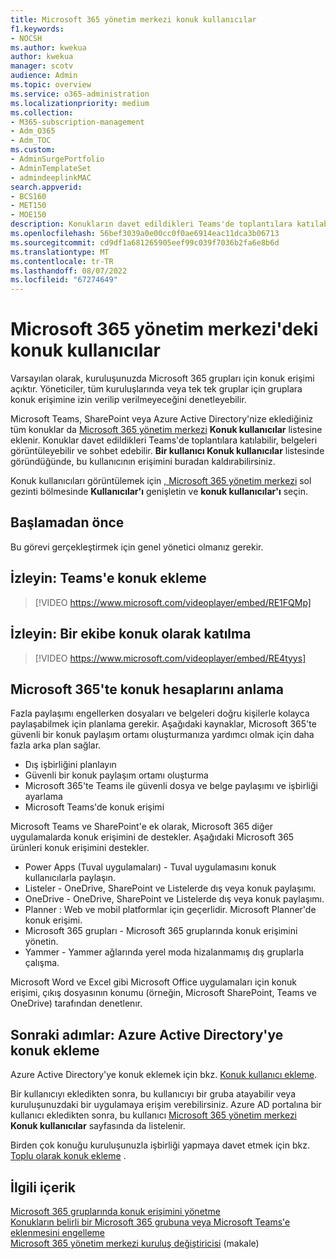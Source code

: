 ```yaml
---
title: Microsoft 365 yönetim merkezi konuk kullanıcılar
f1.keywords:
- NOCSH
ms.author: kwekua
author: kwekua
manager: scotv
audience: Admin
ms.topic: overview
ms.service: o365-administration
ms.localizationpriority: medium
ms.collection:
- M365-subscription-management
- Adm_O365
- Adm_TOC
ms.custom:
- AdminSurgePortfolio
- AdminTemplateSet
- admindeeplinkMAC
search.appverid:
- BCS160
- MET150
- MOE150
description: Konukların davet edildikleri Teams'de toplantılara katılabilmesi, belgeleri görüntüleyebilmesi ve sohbet edebilmesi için Microsoft 365 yönetim merkezi Konuk kullanıcılar listesini nasıl dolduracağınızı öğrenin.
ms.openlocfilehash: 56bef3039a0e00cc0f0ae6914eac11dca3b06713
ms.sourcegitcommit: cd9df1a681265905eef99c039f7036b2fa6e8b6d
ms.translationtype: MT
ms.contentlocale: tr-TR
ms.lasthandoff: 08/07/2022
ms.locfileid: "67274649"
---
```

# <a name="guest-users-in-microsoft-365-admin-center"></a>Microsoft 365 yönetim merkezi'deki konuk kullanıcılar

Varsayılan olarak, kuruluşunuzda Microsoft 365 grupları için konuk erişimi açıktır. Yöneticiler, tüm kuruluşlarında veya tek tek gruplar için gruplara konuk erişimine izin verilip verilmeyeceğini denetleyebilir.

Microsoft Teams, SharePoint veya Azure Active Directory'nize eklediğiniz tüm konuklar da <a href="https://go.microsoft.com/fwlink/p/?linkid=2074830" target="_blank">Microsoft 365 yönetim merkezi</a> **Konuk kullanıcılar** listesine eklenir. Konuklar davet edildikleri Teams'de toplantılara katılabilir, belgeleri görüntüleyebilir ve sohbet edebilir.
**Bir kullanıcı Konuk kullanıcılar** listesinde göründüğünde, bu kullanıcının erişimini buradan kaldırabilirsiniz.

Konuk kullanıcıları görüntülemek için <a href="https://go.microsoft.com/fwlink/p/?linkid=2074830" target="_blank">, Microsoft 365 yönetim merkezi</a> sol gezinti bölmesinde **Kullanıcılar'ı** genişletin ve **konuk kullanıcılar'ı** seçin.

## <a name="before-you-begin"></a>Başlamadan önce

Bu görevi gerçekleştirmek için genel yönetici olmanız gerekir.

## <a name="watch-add-guests-to-teams"></a>İzleyin: Teams'e konuk ekleme

> [!VIDEO https://www.microsoft.com/videoplayer/embed/RE1FQMp]

## <a name="watch-join-a-team-as-a-guest"></a>İzleyin: Bir ekibe konuk olarak katılma

> [!VIDEO https://www.microsoft.com/videoplayer/embed/RE4tyys]

## <a name="understanding-guest-accounts-in-microsoft-365"></a>Microsoft 365'te konuk hesaplarını anlama

Fazla paylaşımı engellerken dosyaları ve belgeleri doğru kişilerle kolayca paylaşabilmek için planlama gerekir. Aşağıdaki kaynaklar, Microsoft 365'te güvenli bir konuk paylaşım ortamı oluşturmanıza yardımcı olmak için daha fazla arka plan sağlar.
- Dış işbirliğini planlayın
- Güvenli bir konuk paylaşım ortamı oluşturma
- Microsoft 365'te Teams ile güvenli dosya ve belge paylaşımı ve işbirliği ayarlama
- Microsoft Teams'de konuk erişimi

Microsoft Teams ve SharePoint'e ek olarak, Microsoft 365 diğer uygulamalarda konuk erişimini de destekler. Aşağıdaki Microsoft 365 ürünleri konuk erişimini destekler.

- Power Apps (Tuval uygulamaları) - Tuval uygulamasını konuk kullanıcılarla paylaşın.
- Listeler - OneDrive, SharePoint ve Listelerde dış veya konuk paylaşımı.
- OneDrive - OneDrive, SharePoint ve Listelerde dış veya konuk paylaşımı.
- Planner : Web ve mobil platformlar için geçerlidir. Microsoft Planner'de konuk erişimi.
- Microsoft 365 grupları - Microsoft 365 gruplarında konuk erişimini yönetin.
- Yammer - Yammer ağlarında yerel moda hizalanmamış dış gruplarla çalışma.

Microsoft Word ve Excel gibi Microsoft Office uygulamaları için konuk erişimi, çıkış dosyasının konumu (örneğin, Microsoft SharePoint, Teams ve OneDrive) tarafından denetlenır.

## <a name="next-steps-add-guests-in-azure-active-directory"></a>Sonraki adımlar: Azure Active Directory'ye konuk ekleme

Azure Active Directory'ye konuk eklemek için bkz. [Konuk kullanıcı ekleme](/azure/active-directory/b2b/b2b-quickstart-add-guest-users-portal).

Bir kullanıcıyı ekledikten sonra, bu kullanıcıyı bir gruba atayabilir veya kuruluşunuzdaki bir uygulamaya erişim verebilirsiniz. Azure AD portalına bir kullanıcı ekledikten sonra, bu kullanıcı <a href="https://go.microsoft.com/fwlink/p/?linkid=2074830" target="_blank">Microsoft 365 yönetim merkezi</a> **Konuk kullanıcılar** sayfasında da listelenir.

Birden çok konuğu kuruluşunuzla işbirliği yapmaya davet etmek için bkz. [Toplu olarak konuk ekleme](/azure/active-directory/b2b/tutorial-bulk-invite) .

## <a name="related-content"></a>İlgili içerik

[Microsoft 365 gruplarında konuk erişimini yönetme](../create-groups/manage-guest-access-in-groups.md)\
[Konukların belirli bir Microsoft 365 grubuna veya Microsoft Teams'e eklenmesini engelleme](../../solutions/per-group-guest-access.md)\
[Microsoft 365 yönetim merkezi kuruluş değiştiricisi](https://techcommunity.microsoft.com/t5/microsoft-365-blog/new-organization-switcher-in-the-microsoft-365-admin-center/ba-p/1165543) (makale)
